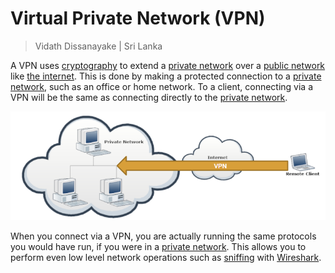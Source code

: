 # Virtual Private Network (VPN)

> Vidath Dissanayake | Sri Lanka

A VPN uses [cryptography](../../cryptography.md) to extend a [private network](../../../network/types%20of%20networks/private%20network.md) over a [public network](../../../network/types%20of%20networks/public%20network.md) like [the internet](../../../network/the%20internet.md). This is done by making a protected connection to a [private network](../../../network/types%20of%20networks/private%20network.md), such as an office or home network. To a client, connecting via a VPN will be the same as connecting directly to the [private network](../../../network/types%20of%20networks/private%20network.md).

![VPN](assets/images/VPN.png)

When you connect via a VPN, you are actually running the same protocols you would have run, if you were in a [private network](../../../network/types%20of%20networks/private%20network.md). This allows you to perform even low level network operations such as [sniffing](../../../hacking/attacks%20and%20vulnerabilities/network/sniffing/sniffing.md) with [Wireshark](../../../tools/hacking/network/wireshark/Wireshark.md).